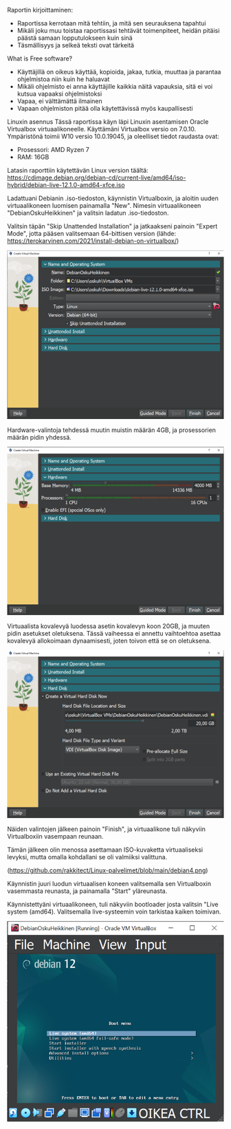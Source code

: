 Raportin kirjoittaminen:
- Raportissa kerrotaan mitä tehtiin, ja mitä sen seurauksena tapahtui
- Mikäli joku muu toistaa raportissasi tehtävät toimenpiteet, heidän pitäisi päästä samaan lopputulokseen kuin sinä
- Täsmällisyys ja selkeä teksti ovat tärkeitä

What is Free software?
- Käyttäjillä on oikeus käyttää, kopioida, jakaa, tutkia, muuttaa ja parantaa ohjelmistoa niin kuin he haluavat
- Mikäli ohjelmisto ei anna käyttäjille kaikkia näitä vapauksia, sitä ei voi kutsua vapaaksi ohjelmistoksi
- Vapaa, ei välttämättä ilmainen
- Vapaan ohjelmiston pitää olla käytettävissä myös kaupallisesti

Linuxin asennus
Tässä raportissa käyn läpi Linuxin asentamisen Oracle Virtualbox virtuaalikoneelle. Käyttämäni Virtualbox versio on 7.0.10.
Ympäristönä toimii W10 versio 10.0.19045, ja oleelliset tiedot raudasta ovat:
- Prosessori: AMD Ryzen 7
- RAM: 16GB

Latasin raporttiin käytettävän Linux version täältä: https://cdimage.debian.org/debian-cd/current-live/amd64/iso-hybrid/debian-live-12.1.0-amd64-xfce.iso

Ladattuani Debianin .iso-tiedoston, käynnistin Virtualboxin, ja aloitin uuden virtuaalikoneen luomisen painamalla "New". Nimesin virtuaalikoneen "DebianOskuHeikkinen" ja valitsin ladatun .iso-tiedoston.

Valitsin täpän "Skip Unattended Installation" ja jatkaakseni painoin "Expert Mode", jotta pääsen valitsemaan 64-bittisen version (lähde: https://terokarvinen.com/2021/install-debian-on-virtualbox/)

![Virtual Machine Creation](https://github.com/rakkitect/Linux-palvelimet/blob/main/Debian0.png)

Hardware-valintoja tehdessä muutin muistin määrän 4GB, ja prosessorien määrän pidin yhdessä.

![Virtual Machine Creation](https://github.com/rakkitect/Linux-palvelimet/blob/main/debian2.png)

Virtuaalista kovalevyä luodessa asetin kovalevyn koon 20GB, ja muuten pidin asetukset oletuksena. Tässä vaiheessa ei annettu vaihtoehtoa asettaa kovalevyä allokoimaan dynaamisesti, joten toivon että se on oletuksena.

![Virtual Machine Creation](https://github.com/rakkitect/Linux-palvelimet/blob/main/debian3.png)

Näiden valintojen jälkeen painoin "Finish", ja virtuaalikone tuli näkyviin Virtualboxiin vasempaan reunaan.

Tämän jälkeen olin menossa asettamaan ISO-kuvaketta virtuaaliseksi levyksi, mutta omalla kohdallani se oli valmiiksi valittuna.

(https://github.com/rakkitect/Linux-palvelimet/blob/main/debian4.png)

Käynnistin juuri luodun virtuaalisen koneen valitsemalla sen Virtualboxin vasemmasta reunasta, ja painamalla "Start" yläreunasta.

Käynnistettyäni virtuaalikoneen, tuli näkyviin bootloader josta valitsin "Live system (amd64). Valitsemalla live-systeemin voin tarkistaa kaiken toimivan.

![Virtual Machine Creation](https://github.com/rakkitect/Linux-palvelimet/blob/main/debian5.png)


